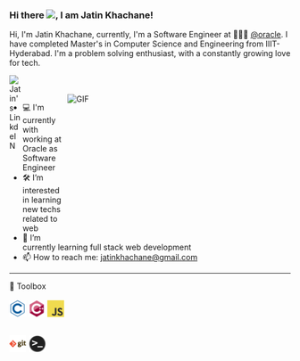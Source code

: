 ### Hi there <img src="https://raw.githubusercontent.com/MartinHeinz/MartinHeinz/master/wave.gif" width="30px">, I am Jatin Khachane!

Hi, I'm Jatin Khachane, currently, I'm a Software Engineer at 🙍🏽‍♂️ [@oracle](https://www.oracle.com/). I have completed Master's in Computer Science and Engineering from IIIT-Hyderabad. I'm a  problem solving enthusiast, with a constantly growing love for tech.

<a href="https://www.linkedin.com/in/jatin-khachane">
  <img align="left" alt="Jatin's LinkdeIN" width="22px" src="https://cdn.jsdelivr.net/npm/simple-icons@v3/icons/linkedin.svg" />
</a>

<br />
<br />

<img align="right" height="250" width="400" alt="GIF" src="https://miro.medium.com/max/1360/1*IRGHmiGsa16stedQvIaZfw.gif" />

- 💻 I'm currently with working at Oracle as Software Engineer
- 🛠 I’m interested in learning new techs related to web
- 👀 I’m currently learning full stack web development
- 📫 How to reach me: jatinkhachane@gmail.com

  
---

🧰 Toolbox 
<br />
<br />
<code><img height="30"  src="https://raw.githubusercontent.com/devicons/devicon/2ae2a900d2f041da66e950e4d48052658d850630/icons/c/c-line.svg"></code>
<code><img height="30" src="https://raw.githubusercontent.com/devicons/devicon/2ae2a900d2f041da66e950e4d48052658d850630/icons/cplusplus/cplusplus-original.svg"></code>
<code><img height="30" src="https://raw.githubusercontent.com/github/explore/80688e429a7d4ef2fca1e82350fe8e3517d3494d/topics/javascript/javascript.png"></code>
<!-- <code><img height="40" src="https://raw.githubusercontent.com/devicons/devicon/2ae2a900d2f041da66e950e4d48052658d850630/icons/nodejs/nodejs-original-wordmark.svg"></code>
<code><img height="40" src="https://raw.githubusercontent.com/github/explore/80688e429a7d4ef2fca1e82350fe8e3517d3494d/topics/mongodb/mongodb.png"></code>
-->
<code><img height="30" src="https://raw.githubusercontent.com/github/explore/80688e429a7d4ef2fca1e82350fe8e3517d3494d/topics/git/git.png"></code>
<code><img height="30" src="https://raw.githubusercontent.com/github/explore/80688e429a7d4ef2fca1e82350fe8e3517d3494d/topics/terminal/terminal.png"></code>
---

<!---
jatinKhachane/jatinKhachane is a ✨ special ✨ repository because its `README.md` (this file) appears on your GitHub profile.
You can click the Preview link to take a look at your changes.
--->
